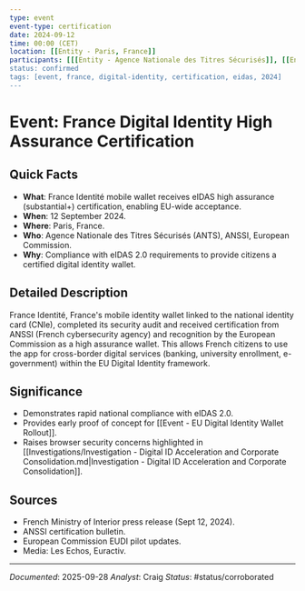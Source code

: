 ```yaml
---
type: event
event-type: certification
date: 2024-09-12
time: 00:00 (CET)
location: [[Entity - Paris, France]]
participants: [[[Entity - Agence Nationale des Titres Sécurisés]], [[Entity - Agence Nationale de la Sécurité des Systèmes d'Information]], [[Entity - European Commission]], [[Entity - France Identité project]]]
status: confirmed
tags: [event, france, digital-identity, certification, eidas, 2024]
---
```


# Event: France Digital Identity High Assurance Certification

## Quick Facts
- **What**: France Identité mobile wallet receives eIDAS high assurance (substantial+) certification, enabling EU-wide acceptance.
- **When**: 12 September 2024.
- **Where**: Paris, France.
- **Who**: Agence Nationale des Titres Sécurisés (ANTS), ANSSI, European Commission.
- **Why**: Compliance with eIDAS 2.0 requirements to provide citizens a certified digital identity wallet.

## Detailed Description
France Identité, France's mobile identity wallet linked to the national identity card (CNIe), completed its security audit and received certification from ANSSI (French cybersecurity agency) and recognition by the European Commission as a high assurance wallet. This allows French citizens to use the app for cross-border digital services (banking, university enrollment, e-government) within the EU Digital Identity framework.

## Significance
- Demonstrates rapid national compliance with eIDAS 2.0.
- Provides early proof of concept for [[Event - EU Digital Identity Wallet Rollout]].
- Raises browser security concerns highlighted in [[Investigations/Investigation - Digital ID Acceleration and Corporate Consolidation.md|Investigation - Digital ID Acceleration and Corporate Consolidation]].

## Sources
- French Ministry of Interior press release (Sept 12, 2024).
- ANSSI certification bulletin.
- European Commission EUDI pilot updates.
- Media: Les Echos, Euractiv.

---
*Documented*: 2025-09-28
*Analyst*: Craig
*Status*: #status/corroborated

